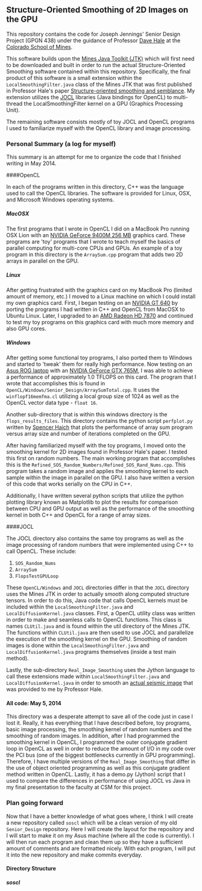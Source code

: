 ## Structure-Oriented Smoothing of 2D Images on the GPU

This repository contains the code for Joseph Jennings' Senior Design Project (GPGN 438) 
under the guidance of Professor [Dave Hale](http://inside.mines.edu/~dhale) 
at the [Colorado School of Mines](http://mines.edu).

This software builds upon the  [Mines Java Toolkit (JTK)](https://github.com/dhale/jtk/) which 
will first need to be downloaded and built in order to run the actual Structure-Oriented Smoothing software 
contained within this repository. Specifically, the final product of this software
is a small extension within the `LocalSmoothingFilter.java` class of the Mines JTK that was first published in Professor 
Hale's paper [Structure-oriented smoothing and semblance](http://inside.mines.edu/~dhale/papers/Hale09StructureOrientedSmoothingAndSemblance.pdf).
My extension utilizes the [JOCL](http://www.jocl.org/) libraries (Java bindings for OpenCL) to multi-thread the 
LocalSmoothingFilter kernel on a GPU (Graphics Processing Unit). 

The remaining software consists mostly of toy JOCL and OpenCL programs I used to familiarize 
myself with the OpenCL library and image processing.

### Personal Summary (a log for myself)

This summary is an attempt for me to organize the code that I finished writing in May 2014.

####OpenCL

In each of the programs written in this directory, C++ was the language used to call the OpenCL 
libraries. The software is provided for Linux, OSX, and Microsoft Windows operating systems.

##### MacOSX

The first programs that I wrote in OpenCL I did on a MacBook Pro running OSX Lion with an
[NVIDIA GeForce 9400M 256 MB](http://www.geforce.com/hardware/notebook-gpus/geforce-9400mg)
graphics card. These programs are 'toy' programs
that I wrote to teach myself the basics of parallel computing for multi-core CPUs and GPUs. 
An example of a toy program in this directory is the `ArraySum.cpp` program that adds two
2D arrays in parallel on the GPU.

##### Linux

After getting frustrated with the graphics card on my MacBook Pro (limited amount of memory, etc.) 
I moved to a Linux machine on which I could install my own graphics card. 
First, I began testing on an [NVIDIA GT 640](http://www.geforce.com/hardware/desktop-gpus/geforce-gt640) 
by porting the programs I had written in C++ and OpenCL from MacOSX to Ubuntu Linux. Later, I upgraded to an
[AMD Radeon HD 7870](http://www.amd.com/en-gb/products/graphics/desktop/7000/7800#) and continued to test
my toy programs on this graphics card with much more memory and also GPU cores.

##### Windows

After getting some functional toy programs, I also ported them to Windows and started to 'tweak' them for really
high performance. Now testing on an [Asus ROG laptop](http://rog.asus.com/tag/gtx-765m/) 
with an [NVIDIA GeForce GTX 765M](http://www.geforce.com/hardware/notebook-gpus/geforce-gtx-765m), 
I was able to achieve a performance of approximately 1.0 TFLOPS on this card. The program that I wrote
that accomplishes this is found in `OpenCL/Windows/Senior_Design/ArraySumTotal.cpp`. It uses the 
`winflopf16memfma.cl` utilizing a local group size of 1024 as well as the OpenCL vector data type - 
`float 16`.

Another sub-directory that is within this windows directory is the `flops_results_files`. This directory contains the python
script `perfplot.py` written by [Spencer Haich](https://github.com/spa1ch) that plots the performance of array sum program
versus array size and number of iterations completed on the GPU.

After having familiarized myself with the toy programs, I moved onto the smoothing kernel for 2D images found in Professor
Hale's paper. I tested this first on random numbers. The main working program that accomplishes this is the 
`Refined_SOS_Random_Numbers/Refined_SOS_Rand_Nums.cpp`. This program takes a random image and applies the smoothing kernel to each sample
within the image in parallel on the GPU. I also have written a version of this code that works serially on the CPU in C++.

Additionally, I have written several python scripts that utilize the python plotting library known
as Matplotlib to plot the results for comparison between CPU and GPU output as well as the performance of the 
smoothing kernel in both C++ and OpenCL for a range of array sizes.

####JOCL

The JOCL directory also contains the same toy programs as well as the image processing of random numbers that were implemented using
C++ to call OpenCL. These include:

1. `SOS_Random_Nums`
2. `ArraySum`
3. `FlopsTestGPULoop`

These `OpenCL/Windows` and `JOCL` directories differ in that the `JOCL` directory uses the Mines JTK in order to actually smooth along
computed structure tensors. In order to do this, Java code that calls OpenCL kernels must be included within the `LocalSmoothingFilter.java`
and `LocalDiffusionKernel.java` classes. First, a OpenCL utility class was written in order to make and seamless calls to OpenCL functions.
This class is names `CLUtil.java` and is found within the util directory of the Mines JTK. The functions within `CLUtil.java` are then used
to use JOCL and parallelize the execution of the smoothing kernel on the GPU. Smoothing of random images is done within the 
`LocalSmoothingFilter.java` and `LocalDiffusionKernel.java` programs themselves (inside a test main method).

Lastly, the sub-directory `Real_Image_Smoothing` uses the Jython language to call these extensions made within `LocalSmoothingFilter.java`
and `LocalDiffusionKernel.java` in order to smooth an 
[actual seismic image](https://github.com/ke0m/Senior_Design/blob/master/JOCL/Real_Image_Smoothing/png/input.png)
that was provided to me by Professor Hale.


#### All code: May 5, 2014

This directory was a desperate attempt to save all of the code just in case I lost it. Really, it has everything that I have described before, toy programs, basic image processing, the smoothing kernel of random numbers and the smoothing of random images. In addition, after
I had programmed the smoothing kernel in OpenCL, I programmed the outer conjugate gradient loop in OpenCL as well in order to reduce the 
amount of I/O in my code over the PCI bus (one of the biggest bottlenecks currently in GPU programming). Therefore, I have multiple
versions of the `Real_Image_Smoothing` that differ in the use of object oriented programming as well as this conjugate gradient method
written in OpenCL. Lastly, it has a demo.py (Jython) script that I used to compare the differences in performance of using 
JOCL vs Java in my final presentation to the faculty at CSM for this project.


### Plan going forward

Now that I have a better knowledge of what goes where, I think I will create a new repository  called `soscl` which will be a clean version
of my old `Senior_Design` repository. Here I will create the layout for the repository and I will start to make it on my Asus machine
(where all the code is currently). I will then run each program and clean them up so they have a sufficient amount of comments and are 
formatted nicely. With each program, I will put it into the new repository and make commits everyday.

#### Directory Structure

##### soscl




